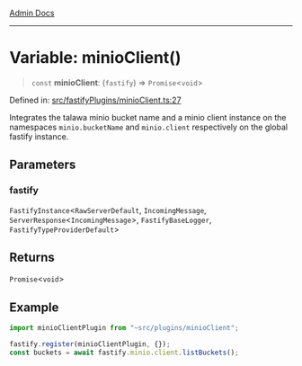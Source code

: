 [Admin Docs](/)

***

# Variable: minioClient()

> `const` **minioClient**: (`fastify`) => `Promise`\<`void`\>

Defined in: [src/fastifyPlugins/minioClient.ts:27](https://github.com/Sourya07/talawa-api/blob/ead7a48e0174153214ee7311f8b242ee1c1a12ca/src/fastifyPlugins/minioClient.ts#L27)

Integrates the talawa minio bucket name and a minio client instance on the namespaces `minio.bucketName` and `minio.client` respectively on the global fastify instance.

## Parameters

### fastify

`FastifyInstance`\<`RawServerDefault`, `IncomingMessage`, `ServerResponse`\<`IncomingMessage`\>, `FastifyBaseLogger`, `FastifyTypeProviderDefault`\>

## Returns

`Promise`\<`void`\>

## Example

```ts
import minioClientPlugin from "~src/plugins/minioClient";

fastify.register(minioClientPlugin, {});
const buckets = await fastify.minio.client.listBuckets();
```
